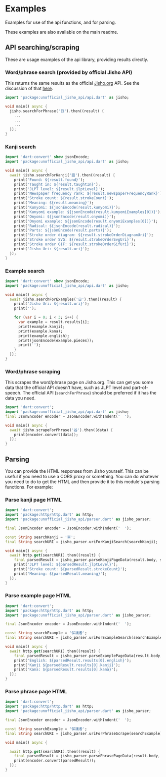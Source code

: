 # Examples

Examples for use of the api functions, and for parsing.

These examples are also available on the main readme.

## API searching/scraping

These are usage examples of the api library, providing results directly.

### Word/phrase search (provided by official Jisho API)

This returns the same results as the official [Jisho.org](https://jisho.org/) API. See the discussion of that [here](https://jisho.org/forum/54fefc1f6e73340b1f160000-is-there-any-kind-of-search-api).

```dart
import 'package:unofficial_jisho_api/api.dart' as jisho;

void main() async {
  jisho.searchForPhrase('日').then((result) {
    ...
    ...
    ...
  });
}
```

### Kanji search

```dart
import 'dart:convert' show jsonEncode;
import 'package:unofficial_jisho_api/api.dart' as jisho;

void main() async {
  await jisho.searchForKanji('語').then((result) {
    print('Found: ${result.found}');
    print('Taught in: ${result.taughtIn}');
    print('JLPT level: ${result.jlptLevel}');
    print('Newspaper frequency rank: ${result.newspaperFrequencyRank}');
    print('Stroke count: ${result.strokeCount}');
    print('Meaning: ${result.meaning}');
    print('Kunyomi: ${jsonEncode(result.kunyomi)}');
    print('Kunyomi example: ${jsonEncode(result.kunyomiExamples[0])}');
    print('Onyomi: ${jsonEncode(result.onyomi)}');
    print('Onyomi example: ${jsonEncode(result.onyomiExamples[0])}');
    print('Radical: ${jsonEncode(result.radical)}');
    print('Parts: ${jsonEncode(result.parts)}');
    print('Stroke order diagram: ${result.strokeOrderDiagramUri}');
    print('Stroke order SVG: ${result.strokeOrderSvgUri}');
    print('Stroke order GIF: ${result.strokeOrderGifUri}');
    print('Jisho Uri: ${result.uri}');
  });
}
```

### Example search

```dart
import 'dart:convert' show jsonEncode;
import 'package:unofficial_jisho_api/api.dart' as jisho;

void main() async {
  await jisho.searchForExamples('日').then((result) {
    print('Jisho Uri: ${result.uri}');
    print('');

    for (var i = 0; i < 3; i++) {
      var example = result.results[i];
      print(example.kanji);
      print(example.kana);
      print(example.english);
      print(jsonEncode(example.pieces));
      print('');
    }
  });
}
```

### Word/phrase scraping

This scrapes the word/phrase page on Jisho.org. This can get you some data that the official API doesn't have, such as JLPT level and part-of-speech. The official API (`searchForPhrase`) should be preferred if it has the data you need.

```dart
import 'dart:convert';
import 'package:unofficial_jisho_api/api.dart' as jisho;
final JsonEncoder encoder = JsonEncoder.withIndent('  ');

void main() async {
  await jisho.scrapeForPhrase('谷').then((data) {
    print(encoder.convert(data));
  });
}
```

## Parsing

You can provide the HTML responses from Jisho yourself. This can be useful if you need to use a CORS proxy or something. You can do whatever you need to do to get the HTML and then provide it to this module's parsing functions. For example:

### Parse kanji page HTML

```dart
import 'dart:convert';
import 'package:http/http.dart' as http;
import 'package:unofficial_jisho_api/parser.dart' as jisho_parser;

final JsonEncoder encoder = JsonEncoder.withIndent('  ');

const String searchKanji = '車';
final String searchURI = jisho_parser.uriForKanjiSearch(searchKanji);

void main() async {
  await http.get(searchURI).then((result) {
    final parsedResult = jisho_parser.parseKanjiPageData(result.body, searchKanji);
    print('JLPT level: ${parsedResult.jlptLevel}');
    print('Stroke count: ${parsedResult.strokeCount}');
    print('Meaning: ${parsedResult.meaning}');
  });
}
```

### Parse example page HTML

```dart
import 'dart:convert';
import 'package:http/http.dart' as http;
import 'package:unofficial_jisho_api/parser.dart' as jisho_parser;

final JsonEncoder encoder = JsonEncoder.withIndent('  ');

const String searchExample = '保護者';
final String searchURI = jisho_parser.uriForExampleSearch(searchExample);

void main() async {
  await http.get(searchURI).then((result) {
    final parsedResult = jisho_parser.parseExamplePageData(result.body, searchExample);
    print('English: ${parsedResult.results[0].english}');
    print('Kanji ${parsedResult.results[0].kanji}');
    print('Kana: ${parsedResult.results[0].kana}');
  });
}
```

### Parse phrase page HTML

```dart
import 'dart:convert';
import 'package:http/http.dart' as http;
import 'package:unofficial_jisho_api/parser.dart' as jisho_parser;

final JsonEncoder encoder = JsonEncoder.withIndent('  ');

const String searchExample = '保護者';
final String searchURI = jisho_parser.uriForPhraseScrape(searchExample);

void main() async {

  await http.get(searchURI).then((result) {
    final parsedResult = jisho_parser.parsePhrasePageData(result.body, searchExample);
    print(encoder.convert(parsedResult));
  });
}
```